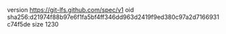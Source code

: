 version https://git-lfs.github.com/spec/v1
oid sha256:d21974f88b97e6f1fa5bf4ff346dd963d2419f9ed380c97a2d7166931c74f5de
size 1230
